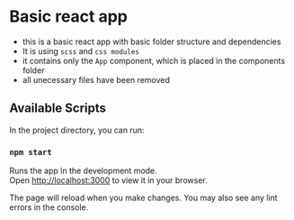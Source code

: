 # Basic react app

- this is a basic react app with basic folder structure and dependencies
- It is using `scss` and `css modules`
- it contains only the `App` component, which is placed in the components folder
- all unecessary files have been removed

## Available Scripts

In the project directory, you can run:

### `npm start`

Runs the app in the development mode.\
Open [http://localhost:3000](http://localhost:3000) to view it in your browser.

The page will reload when you make changes.
You may also see any lint errors in the console.